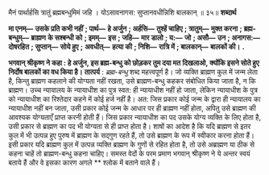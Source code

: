  

मैनं पार्थार्हसि त्रातुं ब्रह्मबन्धुमिमं जहि । योऽसावनागस: सुप्तानवधीन्निशि बालकान् ॥ ३५॥ **शब्दार्थ** 

**मा एनम्—** **उसके प्रति कभी नहीं** **; पार्थ—** **हे अर्जुन** **; अर्हसि—** **तुश्हें चाहिए** **; त्रातुम्—** **मुक्त करना** **; ब्रह्म-बन्धुम्—** **ब्राह्मण** **के सश्बन्धी को** **; इमम्—** **इस** **; जहि—** **मार डालो** **; य:—** **जो** **; असौ—** **उन** **; अनागस:—** **दोषरहित** **; सुप्तान्—** **सोये हुए** **;** **अवधीत्—** **हत्या की** **; निशि—** **रात्रि में** **; बालकान्—** **बालकों की।** **.** 

**भगवान् श्रीकृष्ण ने कहा : हे अर्जुन, इस ब्रह्म-बन्धु को छोड़कर तुम दया मत** **दिखलाओ, क्योंकि इसने सोते हुए निर्दोष बालकों का वध किया है।** **तात्पर्य** : *ब्रह्म-बन्धु* शब्द महत्त्वपूर्ण है। जो व्यक्ति ब्राह्मण कुल में जन्म लेता है, किन्तु ब्राह्मण कहलाने की योग्यता नहीं रखता, उसे ब्राह्मण-बन्धु कहकर संबोधित किया जाता है, न कि ब्राह्मण। उच्च न्यायालय के न्यायाधीश का पुत्र स्वत: ही न्यायाधीश नहीं हो जाता, लेकिन न्यायाधीश के पुत्र को न्यायाधीश का रिश्तेदार कहने में कोई हर्ज नहीं है। अत: जिस प्रकार कोई जन्म के द्वारा ही न्यायालय का न्यायाधीश नहीं बन जाता, उसी प्रकार कोई जन्म के आधार पर ही ब्राह्मण नहीं होता, अपितु उसे ब्राह्मण की आवश्यक योग्यताएँ प्राप्त करनी होती हैं। जिस प्रकार न्यायाधीश का पद उसके योग्य व्यक्ति के लिए होता है, उसी प्रकार से ब्राह्मण का पद भी योग्यता से ही प्राप्त होता है। शाषों का आदेश है कि यदि ब्राह्मण से इतर कुल में भी उत्पन्न हुए पुरुष में ब्राह्मण के सद्गुण रहते हैं, तो उसे ब्राह्मण के रूप में स्वीकार करना होता हैं। इसी प्रकार यदि ब्राह्मण कुल में उत्पन्न व्यक्ति ब्राह्मण के गुणों से रहित होता है, तो उसे अब्राह्मण या ठीक से कहना चाहें तो ब्राह्मण-बन्धु कहना चाहिए। समस्त वेदों के परम प्रमाण भगवान् श्रीकृष्ण ने ये अन्तर स्वयं बताये हैं और वे इसका कारण अगले ** श्लोक में बताने वाले हैं। 